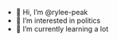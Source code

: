 - 👋 Hi, I’m @rylee-peak
- 👀 I’m interested in politics
- 🌱 I’m currently learning a lot

<!---
rylee-peak/rylee-peak is a ✨ special ✨ repository because its `README.md` (this file) appears on your GitHub profile.
You can click the Preview link to take a look at your changes.
--->
